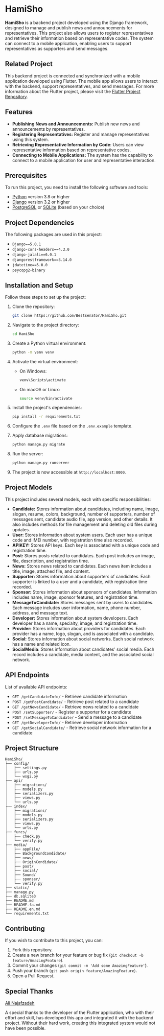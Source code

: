 # HamiSho

**HamiSho** is a backend project developed using the Django framework, designed to manage and publish news and announcements for representatives. This project also allows users to register representatives and retrieve their information based on representative codes. The system can connect to a mobile application, enabling users to support representatives as supporters and send messages.

## Related Project

This backend project is connected and synchronized with a mobile application developed using Flutter. The mobile app allows users to interact with the backend, support representatives, and send messages. For more information about the Flutter project, please visit the [Flutter Project Repository](ttps://github.com/AliNajafzadeh7916/HamiSho).

## Features

- **Publishing News and Announcements:** Publish new news and announcements by representatives.
- **Registering Representatives:** Register and manage representatives using this system.
- **Retrieving Representative Information by Code:** Users can view representative information based on representative codes.
- **Connecting to Mobile Applications:** The system has the capability to connect to a mobile application for user and representative interaction.

## Prerequisites

To run this project, you need to install the following software and tools:

- [Python](https://www.python.org/downloads/) version 3.8 or higher
- [Django](https://www.djangoproject.com/) version 3.2 or higher
- [PostgreSQL](https://www.postgresql.org/) or [SQLite](https://www.sqlite.org/) (based on your choice)

## Project Dependencies

The following packages are used in this project:

- `Django==5.0.1`
- `django-cors-headers==4.3.0`
- `django-jalali==6.0.1`
- `djangorestframework==3.14.0`
- `jdatetime==5.0.0`
- `psycopg2-binary`

## Installation and Setup

Follow these steps to set up the project:

1. Clone the repository:
    ```bash
    git clone https://github.com/Bestsenator/HamiSho.git
    ```

2. Navigate to the project directory:
    ```bash
    cd HamiSho
    ```

3. Create a Python virtual environment:
    ```bash
    python -m venv venv
    ```

4. Activate the virtual environment:

    - On Windows:
        ```bash
        venv\Scripts\activate
        ```
    - On macOS or Linux:
        ```bash
        source venv/bin/activate
        ```

5. Install the project's dependencies:
    ```bash
    pip install -r requirements.txt
    ```

6. Configure the `.env` file based on the `.env.example` template.

7. Apply database migrations:
    ```bash
    python manage.py migrate
    ```

8. Run the server:
    ```bash
    python manage.py runserver
    ```

9. The project is now accessible at `http://localhost:8000`.

## Project Models

This project includes several models, each with specific responsibilities:

- **Candidate:** Stores information about candidates, including name, image, slogan, resume, colors, background, number of supporters, number of messages sent, candidate audio file, app version, and other details. It also includes methods for file management and deleting old files during updates.
- **User:** Stores information about system users. Each user has a unique code and IMEI number, with registration time also recorded.
- **APIKEY:** Stores API keys. Each key is associated with a unique code and registration time.
- **Post:** Stores posts related to candidates. Each post includes an image, file, description, and registration time.
- **News:** Stores news related to candidates. Each news item includes a title, image, attached file, and content.
- **Supporter:** Stores information about supporters of candidates. Each supporter is linked to a user and a candidate, with registration time recorded.
- **Sponsor:** Stores information about sponsors of candidates. Information includes name, image, sponsor features, and registration time.
- **MessageToCandidate:** Stores messages sent by users to candidates. Each message includes user information, name, phone number, address, and message text.
- **Developer:** Stores information about system developers. Each developer has a name, specialty, image, and registration time.
- **Provider:** Stores information about providers for candidates. Each provider has a name, logo, slogan, and is associated with a candidate.
- **Social:** Stores information about social networks. Each social network has a name and related icon.
- **SocialMedia:** Stores information about candidates' social media. Each record includes a candidate, media content, and the associated social network.

## API Endpoints

List of available API endpoints:

- `GET /getCandidateInfo/` - Retrieve candidate information
- `POST /getPostCandidate/` - Retrieve post related to a candidate
- `GET /getNewsCandidate/` - Retrieve news related to a candidate
- `POST /setSupporter/` - Register a supporter for a candidate
- `POST /setMessageToCandidate/` - Send a message to a candidate
- `GET /getDeveloperInfo/` - Retrieve developer information
- `GET /getSocialCandidate/` - Retrieve social network information for a candidate

## Project Structure

```
HamiSho/
├── config/
│   ├── settings.py
│   ├── urls.py
│   └── wsgi.py
├── api/
│   ├── migrations/
│   ├── models.py
│   ├── serializers.py
│   ├── views.py
│   └── urls.py
├── index/
│   ├── migrations/
│   ├── models.py
│   ├── serializers.py
│   ├── views.py
│   └── urls.py
├── funcs/
│   ├── check.py
│   └── verify.py
├── media/
│   ├── appFile/
│   ├── BackgroundCondidate/
│   ├── news/
│   ├── OriginCondidate/
│   ├── post/
│   ├── social/
│   ├── Sound/
│   ├── sponser/
│   └── verify.py
├── static/
├── manage.py
├── db.sqlite3
├── README.md
├── README.fa.md
├── README.en.md
└── requirements.txt
```

## Contributing

If you wish to contribute to this project, you can:

1. Fork this repository.
2. Create a new branch for your feature or bug fix (`git checkout -b feature/AmazingFeature`).
3. Commit your changes (`git commit -m 'Add some AmazingFeature'`).
4. Push your branch (`git push origin feature/AmazingFeature`).
5. Open a Pull Request.

## Special Thanks

[Ali Najafzadeh](https://github.com/AliNajafzadeh7916)

A special thanks to the developer of the Flutter application, who with their effort and skill, has developed this app and integrated it with the backend project. Without their hard work, creating this integrated system would not have been possible.

